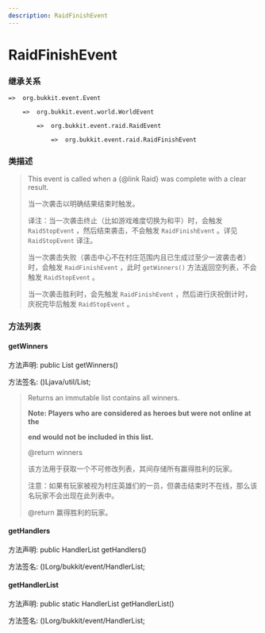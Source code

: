 ```yaml
---
description: RaidFinishEvent
---
```


# RaidFinishEvent

### 继承关系

    =>  org.bukkit.event.Event

        =>  org.bukkit.event.world.WorldEvent

            =>  org.bukkit.event.raid.RaidEvent

                =>  org.bukkit.event.raid.RaidFinishEvent

### 类描述

> This event is called when a {@link Raid} was complete with a clear result.
> 
> <p>
> 
> 当一次袭击以明确结果结束时触发。
> 
> <p>
> 
> 译注：当一次袭击终止（比如游戏难度切换为和平）时，会触发 `RaidStopEvent` ，然后结束袭击，不会触发 `RaidFinishEvent` 。详见 `RaidStopEvent` 译注。
> 
> 当一次袭击失败（袭击中心不在村庄范围内且已生成过至少一波袭击者）时，会触发 `RaidFinishEvent` ，此时 `getWinners()` 方法返回空列表，不会触发 `RaidStopEvent` 。
> 
> 当一次袭击胜利时，会先触发 `RaidFinishEvent` ，然后进行庆祝倒计时，庆祝完毕后触发 `RaidStopEvent` 。

### 方法列表

#### getWinners

方法声明: public List<Player> getWinners()

方法签名: ()Ljava/util/List;

> Returns an immutable list contains all winners.
> 
> <b>Note: Players who are considered as heroes but were not online at the
> 
> end would not be included in this list.</b>
> 
> @return winners
> 
> <p>
> 
> 该方法用于获取一个不可修改列表，其间存储所有赢得胜利的玩家。
> 
> 注意：如果有玩家被视为村庄英雄们的一员，但袭击结束时不在线，那么该名玩家不会出现在此列表中。
> 
> @return 赢得胜利的玩家。

#### getHandlers

方法声明: public HandlerList getHandlers()

方法签名: ()Lorg/bukkit/event/HandlerList;

#### getHandlerList

方法声明: public static HandlerList getHandlerList()

方法签名: ()Lorg/bukkit/event/HandlerList;